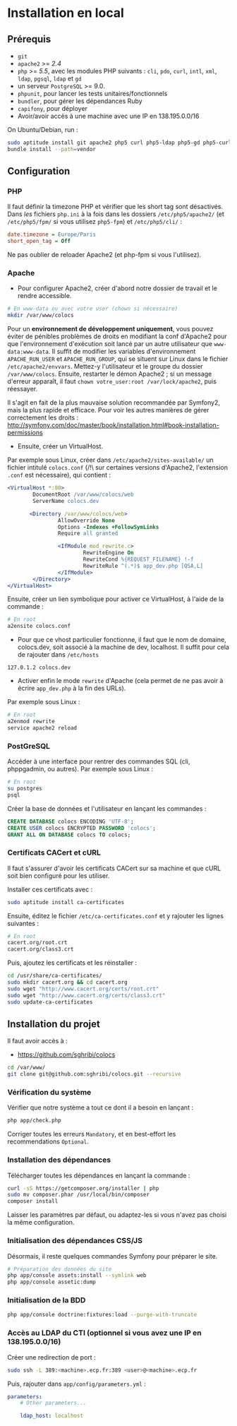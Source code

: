 Installation en local
=====================


Prérequis
---------

 * `git `
 * `apache2` >= *2.4*
 * `php` >= *5.5*, avec les modules PHP suivants : `cli`, `pdo`, `curl`, `intl`, `xml`, `ldap`, `pgsql`, `ldap` et  `gd`
 * un serveur `PostgreSQL` >= 9.0.
 * `phpunit`, pour lancer les tests unitaires/fonctionnels
 * `bundler`, pour gérer les dépendances Ruby
 * `capifony`, pour déployer
 * Avoir/avoir accès à une machine avec une IP en 138.195.0.0/16

On Ubuntu/Debian, run :

``` bash
sudo aptitude install git apache2 php5 curl php5-ldap php5-gd php5-curl php5-cli php5-intl postgresql php5-pgsql bundler phpunit
bundle install --path=vendor
```

Configuration
-------------

### PHP

Il faut définir la timezone PHP et vérifier que les short tag sont désactivés. Dans *les* fichiers `php.ini` à la fois dans les dossiers `/etc/php5/apache2/` (et `/etc/php5/fpm/` si vous utilisez `php5-fpm`) et `/etc/php5/cli/` :

``` php.ini
date.timezone = Europe/Paris
short_open_tag = Off
```

Ne pas oublier de reloader Apache2 (et php-fpm si vous l'utilisez).

### Apache

 * Pour configurer Apache2, créer d'abord notre dossier de travail et le rendre accessible.

``` bash
# En www-data ou avec votre user (chown si nécessaire)
mkdir /var/www/colocs
```

Pour un **environnement de développement uniquement**, vous pouvez éviter de pénibles problèmes de droits en modifiant la conf d'Apache2 pour que l'environnement d'exécution soit lancé par un autre utilisateur que `www-data:www-data`.
Il suffit de modifier les variables d'environnement `APACHE_RUN_USER` et `APACHE_RUN_GROUP`, qui se situent sur Linux dans le fichier `/etc/apache2/envvars`.
Mettez-y l'utilisateur et le groupe du dossier `/var/www/colocs`. Ensuite, restarter le démon Apache2 ; si un message d'erreur apparaît, il faut `chown votre_user:root /var/lock/apache2`, puis réessayer.

Il s'agit en fait de la plus mauvaise solution recommandée par Symfony2, mais la plus rapide et efficace. Pour voir les autres manières de gérer correctement les droits : http://symfony.com/doc/master/book/installation.html#book-installation-permissions

 * Ensuite, créer un VirtualHost.

Par exemple sous Linux, créer dans `/etc/apache2/sites-available/` un fichier intitulé `colocs.conf` (/!\ sur certaines versions d'Apache2, l'extension `.conf` est nécessaire), qui contient :

``` apache
<VirtualHost *:80>
        DocumentRoot /var/www/colocs/web
        ServerName colocs.dev

       <Directory /var/www/colocs/web>
                AllowOverride None
                Options -Indexes +FollowSymLinks
                Require all granted

                <IfModule mod_rewrite.c>
                        RewriteEngine On
                        RewriteCond %{REQUEST_FILENAME} !-f
                        RewriteRule ^(.*)$ app_dev.php [QSA,L]
                </IfModule>
        </Directory>
</VirtualHost>
```

Ensuite, créer un lien symbolique pour activer ce VirtualHost, à l'aide de la commande :

``` bash
# En root
a2ensite colocs.conf
```

 * Pour que ce vhost particulier fonctionne, il faut que le nom de domaine, colocs.dev, soit associé à la machine de dev, localhost. Il suffit pour cela de rajouter dans `/etc/hosts`

``` host
127.0.1.2 colocs.dev
```

 * Activer enfin le mode `rewrite` d'Apache (cela permet de ne pas avoir à écrire `app_dev.php` à la fin des URLs).

Par exemple sous Linux :

``` bash
# En root
a2enmod rewrite
service apache2 reload
```

### PostGreSQL

Accéder à une interface pour rentrer des commandes SQL (cli, phppgadmin, ou autres).
Par exemple sous Linux :

``` bash
# En root
su postgres
psql
```

Créer la base de données et l'utilisateur en lançant les commandes :

``` sql
CREATE DATABASE colocs ENCODING 'UTF-8';
CREATE USER colocs ENCRYPTED PASSWORD 'colocs';
GRANT ALL ON DATABASE colocs TO colocs;
```

### Certificats CACert et cURL

Il faut s'assurer d'avoir les certificats CACert sur sa machine et que cURL soit bien configuré pour les utiliser.

Installer ces certificats avec :

``` bash
sudo aptitude install ca-certificates
```

Ensuite, éditez le fichier `/etc/ca-certificates.conf` et y rajouter les lignes suivantes :

``` bash
# En root
cacert.org/root.crt
cacert.org/class3.crt
```

Puis, ajoutez les certificats et les réinstaller :

``` bash
cd /usr/share/ca-certificates/
sudo mkdir cacert.org && cd cacert.org
sudo wget "http://www.cacert.org/certs/root.crt"
sudo wget "http://www.cacert.org/certs/class3.crt"
sudo update-ca-certificates
```

Installation du projet
----------------------

Il faut avoir accès à :

 * https://github.com/sghribi/colocs
 
``` bash
cd /var/www/
git clone git@github.com:sghribi/colocs.git --recursive
```

### Vérification du système

Vérifier que notre système a tout ce dont il a besoin en lançant :

``` bash
php app/check.php
```

Corriger toutes les erreurs `Mandatory`, et en best-effort les recommendations `Optional`.


### Installation des dépendances

Télécharger toutes les dépendances en lançant la commande :

``` bash
curl -sS https://getcomposer.org/installer | php
sudo mv composer.phar /usr/local/bin/composer
composer install
```

Laisser les paramètres par défaut, ou adaptez-les si vous n'avez pas choisi la même configuration.


### Initialisation des dépendances CSS/JS

Désormais, il reste quelques commandes Symfony pour préparer le site.

``` bash
# Préparation des données du site
php app/console assets:install --symlink web
php app/console assetic:dump
```

### Initialisation de la BDD

``` bash
php app/console doctrine:fixtures:load --purge-with-truncate
```

### Accès au LDAP du CTI (optionnel si vous avez une IP en 138.195.0.0/16)

Créer une redirection de port :

``` bash
sudo ssh -L 389:<machine>.ecp.fr:389 <user>@<machine>.ecp.fr
```

Puis, rajouter dans `app/config/parameters.yml` :

``` yml
parameters:
    # Other parameters...

    ldap_host: localhost
```
